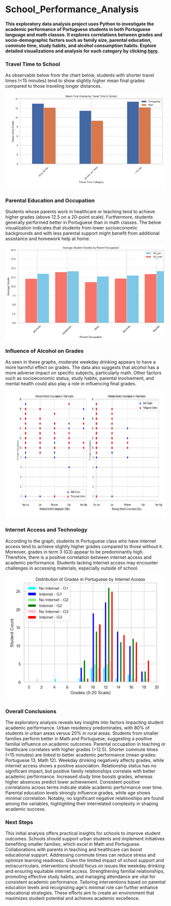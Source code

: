 # School_Performance_Analysis

#### This exploratory data analysis project uses Python to investigate the academic performance of Portuguese students in both Portuguese language and math classes. It explores correlations between grades and socio-demographic factors such as family size, parental education, commute time, study habits, and alcohol consumption habits. Explore detailed visualizations and analysis for each category by clicking [here](https://github.com/MelodiousMeadow/School_Performance_Analysis/blob/main/SchoolPerformanceAnalysis/SchoolPerformanceAnalysis-v2.ipynb).

### Travel Time to School

As observable below from the chart below, students with shorter travel times (<15 minutes) tend to show slightly higher mean final grades compared to those traveling longer distances.

<p align="center">
  <img src="/SchoolPerformanceAnalysis/images/proximity_grades.png" width="600" alt="proximity grades">
</p>

### Parental Education and Occupation

Students whose parents work in healthcare or teaching tend to achieve higher grades (above 12.5 on a 20-point scale). Furthermore, students generally performed better in Portuguese than in math classes. The below visualization indicates that students from lower socioeconomic backgrounds and with less parental support might benefit from additional assistance and homework help at home.

<p align="center">
  <img src="/SchoolPerformanceAnalysis/images/parent_occupation.png" width="500" alt="parent occupation">
</p>

### Influence of Alcohol on Grades

As seen in these graphs, moderate weekday drinking appears to have a more harmful effect on grades. The data also suggests that alcohol has a more adverse impact on specific subjects, particularly math. Other factors such as socioeconomic status, study habits, parental involvement, and mental health could also play a role in influencing final grades.

<p align="center">
  <img src="/SchoolPerformanceAnalysis/images/alcohol.png" width="800" height="400" alt="alcohol influence">
</p>


### Internet Access and Technology

According to the graph, students in Portuguese class who have internet access tend to achieve slightly higher grades compared to those without it. Moreover, grades in term 3 (G3) appear to be predominantly high. Therefore, there is a positive correlation between internet access and academic performance. Students lacking internet access may encounter challenges in accessing materials, especially outside of school.

<p align="center">
  <img src="/SchoolPerformanceAnalysis/images/internet_access.png" width="600" alt="internet access">
</p>


### Overall Conclusions

The exploratory analysis reveals key insights into factors impacting student academic performance. Urban residency predominates, with 80% of students in urban areas versus 20% in rural areas. Students from smaller families perform better in Math and Portuguese, suggesting a positive familial influence on academic outcomes. Parental occupation in teaching or healthcare correlates with higher grades (>12.5). Shorter commute times (<15 minutes) are linked to better academic performance (mean grades: Portuguese 13, Math 12). Weekday drinking negatively affects grades, while internet access shows a positive association. Relationship status has no significant impact, but positive family relationships correlate with better academic performance. Increased study time boosts grades, whereas higher absences predict lower achievement. Consistent positive correlations across terms indicate stable academic performance over time. Parental education levels strongly influence grades, while age shows minimal correlation. Notably, no significant negative relationships are found among the variables, highlighting their interrelated complexity in shaping academic success.

### Next Steps

This initial analysis offers practical insights for schools to improve student outcomes. Schools should support urban students and implement initiatives benefiting smaller families, which excel in Math and Portuguese. Collaborations with parents in teaching and healthcare can boost educational support. Addressing commute times can reduce stress and optimize learning readiness. Given the limited impact of school support and extracurriculars, interventions should focus on issues like weekday drinking and ensuring equitable internet access. Strengthening familial relationships, promoting effective study habits, and managing attendance are vital for consistent academic performance. Tailoring interventions based on parental education levels and recognizing age's minimal role can further enhance educational strategies. These efforts aim to create an environment that maximizes student potential and achieves academic excellence.

